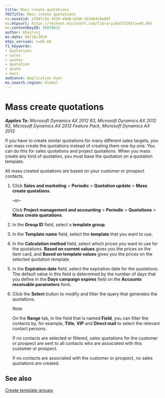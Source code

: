 ```yaml
---
title: Mass create quotations
TOCTitle: Mass create quotations
ms:assetid: e764fc5e-3529-49d6-b336-d23db4c6e897
ms:mtpsurl: https://technet.microsoft.com/library/Aa573192(v=AX.60)
ms:contentKeyID: 36059813
author: Khairunj
ms.date: 04/18/2014
mtps_version: v=AX.60
f1_keywords:
- quotations
- sales
- quotes
- quotation
- quote
- mass
audience: Application User
ms.search.region: Global
---
```


# Mass create quotations 


_**Applies To:** Microsoft Dynamics AX 2012 R3, Microsoft Dynamics AX 2012 R2, Microsoft Dynamics AX 2012 Feature Pack, Microsoft Dynamics AX 2012_

If you have to create similar quotations for many different sales targets, you can mass create the quotations instead of creating them one-by-one. You can do this for sales quotations and project quotations. When you mass create any kind of quotation, you must base the quotation on a quotation template.

All mass created quotations are based on your customer or prospect contacts.

1.  Click **Sales and marketing** \> **Periodic** \> **Quotation update** \> **Mass create quotations**.
    
    –or–
    
    Click **Project management and accounting** \> **Periodic** \> **Quotations** \> **Mass create quotations**.

2.  In the **Group ID** field, select a **template group**.

3.  In the **Template name** field, select the **template** that you want to use.

4.  In the **Calculation method** field, select which prices you want to use for the quotations. **Based on current values** gives you the prices on the item card, and **Based on template values** gives you the prices on the selected quotation template.

5.  In the **Expiration date** field, select the expiration date for the quotations. The default value in this field is determined by the number of days that you define in the **Days campaign expires** field on the **Accounts receivable parameters** form.

6.  Click the **Select** button to modify and filter the query that generates the quotations.
    

    > [!NOTE]
    > <P>On the <STRONG>Range</STRONG> tab, in the field that is named <STRONG>Field</STRONG>, you can filter the contacts by, for example, <STRONG>Title</STRONG>, <STRONG>VIP</STRONG> and <STRONG>Direct mail</STRONG> to select the relevant contact persons.</P>
    > <P>If no contacts are selected or filtered, sales quotations for the customer or prospect are sent to all contacts who are associated with this customer or prospect.</P>
    > <P>If no contacts are associated with the customer or prospect, no sales quotations are created.</P>



## See also

[Create template groups](create-template-groups.md)

  


